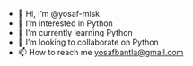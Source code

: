 - 👋 Hi, I’m @yosaf-misk
- 👀 I’m interested in   Python
- 🌱 I’m currently learning Python
- 💞️ I’m looking to collaborate on Python
- 📫 How to reach me yosafbantla@gmail.com

<!---
yosaf-lms/yosaf-lms is a ✨ special ✨ repository because its `README.md` (this file) appears on your GitHub profile.
You can click the Preview link to take a look at your changes.
--->
